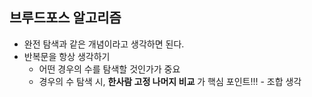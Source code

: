 ## 브루드포스 알고리즘

- 완전 탐색과 같은 개념이라고 생각하면 된다.
- 반복문을 항상 생각하기
  - 어떤 경우의 수를 탐색할 것인가가 중요
  - 경우의 수 탐색 시, **한사람 고정 나머지 비교** 가 핵심 포인트!!! - 조합 생각


